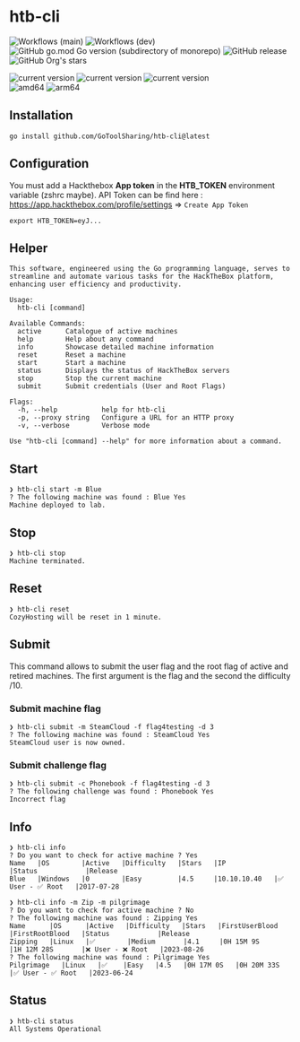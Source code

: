 # htb-cli

![Workflows (main)](https://github.com/GoToolSharing/htb-cli/actions/workflows/go.yml/badge.svg?branch=main)
![Workflows (dev)](https://github.com/GoToolSharing/htb-cli/actions/workflows/go.yml/badge.svg?branch=dev)
![GitHub go.mod Go version (subdirectory of monorepo)](https://img.shields.io/github/go-mod/go-version/GoToolSharing/htb-cli)
![GitHub release](https://img.shields.io/github/v/release/GoToolSharing/htb-cli)
![GitHub Org's stars](https://img.shields.io/github/stars/GoToolSharing)

<div>
  <img alt="current version" src="https://img.shields.io/badge/linux-supported-success">
  <img alt="current version" src="https://img.shields.io/badge/windows-supported-success">
  <img alt="current version" src="https://img.shields.io/badge/mac-supported-success">
  <br>
  <img alt="amd64" src="https://img.shields.io/badge/amd64%20(x86__64)-supported-success">
  <img alt="arm64" src="https://img.shields.io/badge/arm64%20(aarch64)-supported-success">
</div>

## Installation

`go install github.com/GoToolSharing/htb-cli@latest`

## Configuration

You must add a Hackthebox **App token** in the **HTB_TOKEN** environment variable (zshrc maybe).
API Token can be find here : https://app.hackthebox.com/profile/settings => `Create App Token`

```
export HTB_TOKEN=eyJ...
```

## Helper

```
This software, engineered using the Go programming language, serves to streamline and automate various tasks for the HackTheBox platform, enhancing user efficiency and productivity.

Usage:
  htb-cli [command]

Available Commands:
  active      Catalogue of active machines
  help        Help about any command
  info        Showcase detailed machine information
  reset       Reset a machine
  start       Start a machine
  status      Displays the status of HackTheBox servers
  stop        Stop the current machine
  submit      Submit credentials (User and Root Flags)

Flags:
  -h, --help           help for htb-cli
  -p, --proxy string   Configure a URL for an HTTP proxy
  -v, --verbose        Verbose mode

Use "htb-cli [command] --help" for more information about a command.
```

## Start

```
❯ htb-cli start -m Blue
? The following machine was found : Blue Yes
Machine deployed to lab.
```

## Stop

```
❯ htb-cli stop
Machine terminated.
```

## Reset

```
❯ htb-cli reset
CozyHosting will be reset in 1 minute.
```

## Submit

This command allows to submit the user flag and the root flag of active and retired machines. The first argument is the flag and the second the difficulty /10.

### Submit machine flag
```
❯ htb-cli submit -m SteamCloud -f flag4testing -d 3
? The following machine was found : SteamCloud Yes
SteamCloud user is now owned.
```

### Submit challenge flag
```
❯ htb-cli submit -c Phonebook -f flag4testing -d 3
? The following challenge was found : Phonebook Yes
Incorrect flag
```

## Info

```
❯ htb-cli info
? Do you want to check for active machine ? Yes
Name   |OS        |Active   |Difficulty   |Stars   |IP            |Status            |Release
Blue   |Windows   |0        |Easy         |4.5     |10.10.10.40   |✅ User - ✅ Root   |2017-07-28
```

```
❯ htb-cli info -m Zip -m pilgrimage
? Do you want to check for active machine ? No
? The following machine was found : Zipping Yes
Name      |OS      |Active   |Difficulty   |Stars   |FirstUserBlood   |FirstRootBlood   |Status            |Release
Zipping   |Linux   |✅        |Medium       |4.1     |0H 15M 9S        |1H 12M 28S       |❌ User - ❌ Root   |2023-08-26
? The following machine was found : Pilgrimage Yes
Pilgrimage   |Linux   |✅    |Easy   |4.5   |0H 17M 0S   |0H 20M 33S   |✅ User - ✅ Root   |2023-06-24
```

## Status

```
❯ htb-cli status
All Systems Operational
```
